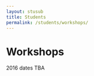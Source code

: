 ```yaml
---
layout: stusub
title: Students
permalink: /students/workshops/
---
```


# Workshops 

2016 dates TBA